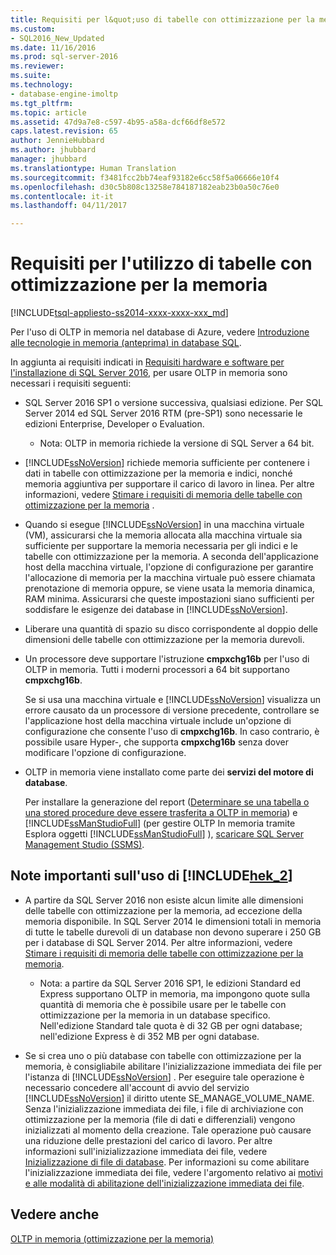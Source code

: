 ```yaml
---
title: Requisiti per l&quot;uso di tabelle con ottimizzazione per la memoria | Microsoft Docs
ms.custom:
- SQL2016_New_Updated
ms.date: 11/16/2016
ms.prod: sql-server-2016
ms.reviewer: 
ms.suite: 
ms.technology:
- database-engine-imoltp
ms.tgt_pltfrm: 
ms.topic: article
ms.assetid: 47d9a7e8-c597-4b95-a58a-dcf66df8e572
caps.latest.revision: 65
author: JennieHubbard
ms.author: jhubbard
manager: jhubbard
ms.translationtype: Human Translation
ms.sourcegitcommit: f3481fcc2bb74eaf93182e6cc58f5a06666e10f4
ms.openlocfilehash: d30c5b808c13258e784187182eab23b0a50c76e0
ms.contentlocale: it-it
ms.lasthandoff: 04/11/2017

---
```

# <a name="requirements-for-using-memory-optimized-tables"></a>Requisiti per l'utilizzo di tabelle con ottimizzazione per la memoria
[!INCLUDE[tsql-appliesto-ss2014-xxxx-xxxx-xxx_md](../../includes/tsql-appliesto-ss2014-xxxx-xxxx-xxx-md.md)]

  Per l'uso di OLTP in memoria nel database di Azure, vedere [Introduzione alle tecnologie in memoria (anteprima) in database SQL](http://azure.microsoft.com/documentation/articles/sql-database-in-memory/).  
  
 In aggiunta ai requisiti indicati in [Requisiti hardware e software per l'installazione di SQL Server 2016](../../sql-server/install/hardware-and-software-requirements-for-installing-sql-server.md), per usare OLTP in memoria sono necessari i requisiti seguenti:  
  
-   SQL Server 2016 SP1 o versione successiva, qualsiasi edizione. Per SQL Server 2014 ed SQL Server 2016 RTM (pre-SP1) sono necessarie le edizioni Enterprise, Developer o Evaluation.
    - Nota: OLTP in memoria richiede la versione di SQL Server a 64 bit.  
  
-   [!INCLUDE[ssNoVersion](../../includes/ssnoversion-md.md)] richiede memoria sufficiente per contenere i dati in tabelle con ottimizzazione per la memoria e indici, nonché memoria aggiuntiva per supportare il carico di lavoro in linea. Per altre informazioni, vedere [Stimare i requisiti di memoria delle tabelle con ottimizzazione per la memoria](../../relational-databases/in-memory-oltp/estimate-memory-requirements-for-memory-optimized-tables.md) .  

-   Quando si esegue [!INCLUDE[ssNoVersion](../../includes/ssnoversion-md.md)] in una macchina virtuale (VM), assicurarsi che la memoria allocata alla macchina virtuale sia sufficiente per supportare la memoria necessaria per gli indici e le tabelle con ottimizzazione per la memoria. A seconda dell'applicazione host della macchina virtuale, l'opzione di configurazione per garantire l'allocazione di memoria per la macchina virtuale può essere chiamata prenotazione di memoria oppure, se viene usata la memoria dinamica, RAM minima. Assicurarsi che queste impostazioni siano sufficienti per soddisfare le esigenze dei database in [!INCLUDE[ssNoVersion](../../includes/ssnoversion-md.md)].
  
-   Liberare una quantità di spazio su disco corrispondente al doppio delle dimensioni delle tabelle con ottimizzazione per la memoria durevoli.  
  
-   Un processore deve supportare l'istruzione **cmpxchg16b** per l'uso di OLTP in memoria. Tutti i moderni processori a 64 bit supportano **cmpxchg16b**.  
  
     Se si usa una macchina virtuale e [!INCLUDE[ssNoVersion](../../includes/ssnoversion-md.md)] visualizza un errore causato da un processore di versione precedente, controllare se l'applicazione host della macchina virtuale include un'opzione di configurazione che consente l'uso di **cmpxchg16b**. In caso contrario, è possibile usare Hyper-, che supporta **cmpxchg16b** senza dover modificare l'opzione di configurazione.  
  
-   OLTP in memoria viene installato come parte dei **servizi del motore di database**.  
  
     Per installare la generazione del report ([Determinare se una tabella o una stored procedure deve essere trasferita a OLTP in memoria](../../relational-databases/in-memory-oltp/determining-if-a-table-or-stored-procedure-should-be-ported-to-in-memory-oltp.md)) e [!INCLUDE[ssManStudioFull](../../includes/ssmanstudiofull-md.md)] (per gestire OLTP In memoria tramite Esplora oggetti [!INCLUDE[ssManStudioFull](../../includes/ssmanstudiofull-md.md)] ), [scaricare SQL Server Management Studio (SSMS)](https://msdn.microsoft.com/library/mt238290.aspx).  
  
## <a name="important-notes-on-using-includehek2includeshek-2-mdmd"></a>Note importanti sull'uso di [!INCLUDE[hek_2](../../includes/hek-2-md.md)]  
  
-   A partire da SQL Server 2016 non esiste alcun limite alle dimensioni delle tabelle con ottimizzazione per la memoria, ad eccezione della memoria disponibile. In SQL Server 2014 le dimensioni totali in memoria di tutte le tabelle durevoli di un database non devono superare i 250 GB per i database di SQL Server 2014. Per altre informazioni, vedere [Stimare i requisiti di memoria delle tabelle con ottimizzazione per la memoria](../../relational-databases/in-memory-oltp/estimate-memory-requirements-for-memory-optimized-tables.md).  
    - Nota: a partire da SQL Server 2016 SP1, le edizioni Standard ed Express supportano OLTP in memoria, ma impongono quote sulla quantità di memoria che è possibile usare per le tabelle con ottimizzazione per la memoria in un database specifico. Nell'edizione Standard tale quota è di 32 GB per ogni database; nell'edizione Express è di 352 MB per ogni database. 
  
-   Se si crea uno o più database con tabelle con ottimizzazione per la memoria, è consigliabile abilitare l'inizializzazione immediata dei file per l'istanza di [!INCLUDE[ssNoVersion](../../includes/ssnoversion-md.md)] . Per eseguire tale operazione è necessario concedere all'account di avvio del servizio [!INCLUDE[ssNoVersion](../../includes/ssnoversion-md.md)] il diritto utente SE_MANAGE_VOLUME_NAME. Senza l'inizializzazione immediata dei file, i file di archiviazione con ottimizzazione per la memoria (file di dati e differenziali) vengono inizializzati al momento della creazione. Tale operazione può causare una riduzione delle prestazioni del carico di lavoro. Per altre informazioni sull'inizializzazione immediata dei file, vedere [Inizializzazione di file di database](http://msdn.microsoft.com/library/ms175935\(SQL.105\).aspx). Per informazioni su come abilitare l'inizializzazione immediata dei file, vedere l'argomento relativo ai [motivi e alle modalità di abilitazione dell'inizializzazione immediata dei file](http://blogs.msdn.com/b/sql_pfe_blog/archive/2009/12/23/how-and-why-to-enable-instant-file-initialization.aspx).  
  
## <a name="see-also"></a>Vedere anche  
 [OLTP in memoria &#40;ottimizzazione per la memoria&#41;](../../relational-databases/in-memory-oltp/in-memory-oltp-in-memory-optimization.md)  
  
  


